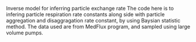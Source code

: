 Inverse model for inferring particle exchange rate
The code here is to infering particle respiration rate constants along side with particle aggregation and disaggragation rate constant, by using Baysian statistic method. The data used are
from MedFlux program, and sampled using large volume pumps. 
